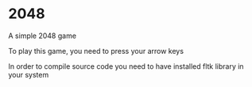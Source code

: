 # 2048
A simple 2048 game

To play this game, you need to press your arrow keys 

In order to compile source code you need to have installed fltk library in your system
